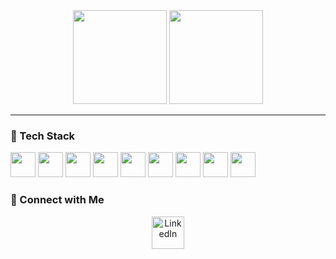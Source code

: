 <div align="center">
  <img src="https://github-readme-stats.vercel.app/api?username=bobyang08250772&hide_title=false&hide_rank=false&show_icons=true&include_all_commits=true&count_private=true&disable_animations=false&theme=dracula&locale=en&hide_border=false" height="150" />
  <img src="https://github-readme-stats.vercel.app/api/top-langs?username=bobyang08250772&locale=en&hide_title=false&layout=compact&card_width=320&langs_count=5&theme=dracula&hide_border=false" height="150" />
</div>

---

### 🚀 Tech Stack

<p align="left">
  <img src="https://cdn.jsdelivr.net/gh/devicons/devicon/icons/javascript/javascript-original.svg" height="40" width="40" style="display: inline-block;" />
  <img src="https://cdn.jsdelivr.net/gh/devicons/devicon/icons/typescript/typescript-original.svg" height="40" width="40" style="display: inline-block;" />
  <img src="https://cdn.jsdelivr.net/gh/devicons/devicon/icons/amazonwebservices/amazonwebservices-line-wordmark.svg" height="40"  width="40" style="display: inline-block;" />
  <img src="https://cdn.jsdelivr.net/gh/devicons/devicon/icons/angularjs/angularjs-original.svg" height="40" width="40" style="display: inline-block;" />
  <img src="https://cdn.jsdelivr.net/gh/devicons/devicon/icons/django/django-plain.svg" height="40" width="40" style="display: inline-block;" />
  <img src="https://cdn.jsdelivr.net/gh/devicons/devicon/icons/python/python-original.svg" height="40" width="40" style="display: inline-block;" />
  <img src="https://cdn.jsdelivr.net/gh/devicons/devicon/icons/html5/html5-original.svg" height="40" width="40" style="display: inline-block;" />
  <img src="https://cdn.jsdelivr.net/gh/devicons/devicon/icons/css3/css3-original.svg" height="40" width="40" style="display: inline-block;" />
    <img src="https://cdn.jsdelivr.net/gh/devicons/devicon/icons/materialui/materialui-original.svg" height="40" width="40" style="display: inline-block;" />

</p>



### 🔗 Connect with Me

<p align="center">
  <a href="https://www.linkedin.com/in/xin-yang-b61115255/" target="_blank">
    <img src="https://raw.githubusercontent.com/maurodesouza/profile-readme-generator/master/src/assets/icons/social/linkedin/default.svg" width="52" alt="LinkedIn" />
  </a>
</p>

